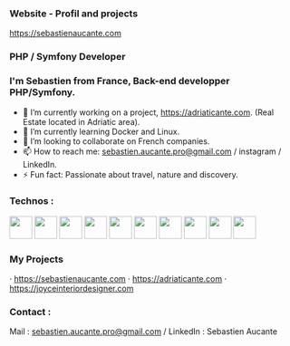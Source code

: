 ### Website - Profil and projects

https://sebastienaucante.com


### PHP / Symfony Developer

### I'm Sebastien from France, Back-end developper PHP/Symfony.

- 🔭 I’m currently working on a project, https://adriaticante.com. (Real Estate located in Adriatic area).
- 🌱 I’m currently learning Docker and Linux.
- 👯 I’m looking to collaborate on French companies.
- 📫 How to reach me: sebastien.aucante.pro@gmail.com / instagram / LinkedIn.
- ⚡ Fun fact: Passionate about travel, nature and discovery.


### Technos :
<div>
  <img src="https://cdn.jsdelivr.net/gh/devicons/devicon/icons/symfony/symfony-original.svg" width="40px"/>
  <img src="https://cdn.jsdelivr.net/gh/devicons/devicon/icons/php/php-original.svg" width="40px"/>
  <img src="https://cdn.jsdelivr.net/gh/devicons/devicon/icons/phpstorm/phpstorm-original.svg" width="40px"/>
  <img src="https://cdn.jsdelivr.net/gh/devicons/devicon/icons/vscode/vscode-original.svg" width="40px"/>
  <img src="https://cdn.jsdelivr.net/gh/devicons/devicon/icons/java/java-original.svg" width="40px"/>
  <img src="https://cdn.jsdelivr.net/gh/devicons/devicon/icons/bootstrap/bootstrap-original.svg" width="40px"/>
  <img src="https://cdn.jsdelivr.net/gh/devicons/devicon/icons/vuejs/vuejs-original.svg" width="40px"/>
  <img src="https://cdn.jsdelivr.net/gh/devicons/devicon/icons/javascript/javascript-original.svg" width="40px"/>
  <img src="https://cdn.jsdelivr.net/gh/devicons/devicon/icons/webpack/webpack-original.svg" width="40px"/>
  <img src="https://cdn.jsdelivr.net/gh/devicons/devicon/icons/git/git-original.svg" width="40px"/>
</div>

### My Projects

· https://sebastienaucante.com
· https://adriaticante.com
· https://joyceinteriordesigner.com

### Contact :
Mail : sebastien.aucante.pro@gmail.com /
LinkedIn : Sebastien Aucante

<!--
**Aucante/Aucante** is a ✨ _special_ ✨ repository because its `README.md` (this file) appears on your GitHub profile.

-->
